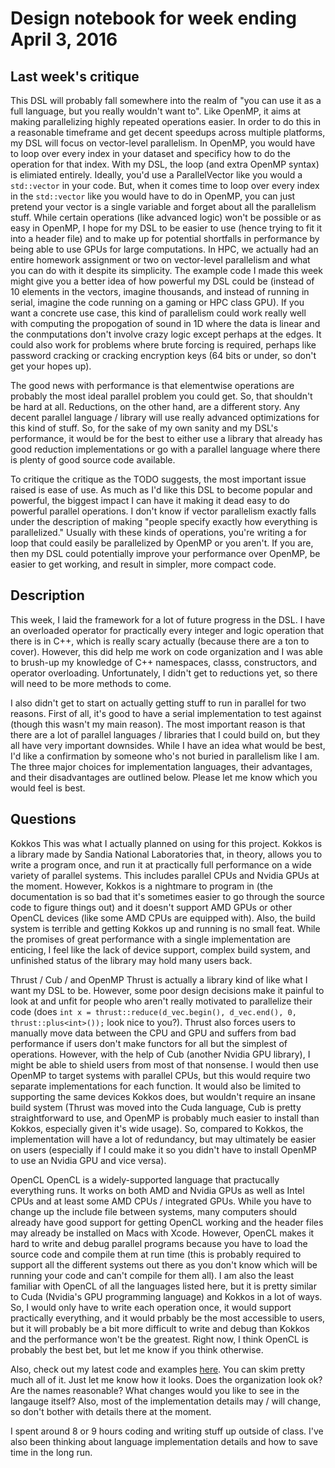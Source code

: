 # Design notebook for week ending April 3, 2016

## Last week's critique

This DSL will probably fall somewhere into the realm of "you can use it as a full language, but you really wouldn't want to". Like OpenMP, it aims at making parallelizing highly repeated operations easier. In order to do this in a reasonable timeframe and get decent speedups across multiple platforms, my DSL will focus on vector-level parallelism. In OpenMP, you would have to loop over every index in your dataset and specificy how to do the operation for that index. With my DSL, the loop (and extra OpenMP syntax) is elimiated entirely. Ideally, you'd use a ParallelVector like you would a `std::vector` in your code. But, when it comes time to loop over every index in the `std::vector` like you would have to do in OpenMP, you can just pretend your vector is a single variable and forget about all the parallelism stuff. While certain operations (like advanced logic) won't be possible or as easy in OpenMP, I hope for my DSL to be easier to use (hence trying to fit it into a header file) and to make up for potential shortfalls in performance by being able to use GPUs for large computations. In HPC, we actually had an entire homework assignment or two on vector-level parallelism and what you can do with it despite its simplicity. The example code I made this week might give you a better idea of how powerful my DSL could be (instead of 10 elements in the vectors, imagine thousands, and instead of running in serial, imagine the code running on a gaming or HPC class GPU). If you want a concrete use case, this kind of parallelism could work really well with computing the propogation of sound in 1D where the data is linear and the conmputations don't involve crazy logic except perhaps at the edges. It could also work for problems where brute forcing is required, perhaps like password cracking or cracking encryption keys (64 bits or under, so don't get your hopes up).

The good news with performance is that elementwise operations are probably the most ideal parallel problem you could get. So, that shouldn't be hard at all. Reductions, on the other hand, are a different story. Any decent parallel language / library will use really advanced optimizations for this kind of stuff. So, for the sake of my own sanity and my DSL's performance, it would be for the best to either use a library that already has good reduction implementations or go with a parallel language where there is plenty of good source code available.

To critique the critique as the TODO suggests, the most important issue raised is ease of use. As much as I'd like this DSL to become popular and powerful, the biggest impact I can have it making it dead easy to do powerful parallel operations. I don't know if vector parallelism exactly falls under the description of making "people specify exactly how everything is parallelized." Usually with these kinds of operations, you're writing a for loop that could easily be parallelized by OpenMP or you aren't. If you are, then my DSL could potentially improve your performance over OpenMP, be easier to get working, and result in simpler, more compact code.

## Description

This week, I laid the framework for a lot of future progress in the DSL. I have an overloaded operator for practically every integer and logic operation that there is in C++, which is really scary actually (because there are a ton to cover). However, this did help me work on code organization and I was able to brush-up my knowledge of C++ namespaces, classs, constructors, and operator overloading. Unfortunately, I didn't get to reductions yet, so there will need to be more methods to come.

I also didn't get to start on actually getting stuff to run in parallel for two reasons. First of all, it's good to have a serial implementation to test against (though this wasn't my main reason). The most important reason is that there are a lot of parallel languages / libraries that I could build on, but they all have very important downsides. While I have an idea what would be best, I'd like a confirmation by someone who's not buried in parallelism like I am. The three major choices for implementation languages, their advantages, and their disadvantages are outlined below. Please let me know which you would feel is best.

## Questions

Kokkos
This was what I actually planned on using for this project. Kokkos is a library made by Sandia National Laboratories that, in theory, allows you to write a program once, and run it at practically full performance on a wide variety of parallel systems. This includes parallel CPUs and Nvidia GPUs at the moment. However, Kokkos is a nightmare to program in (the documentation is so bad that it's sometimes easier to go through the source code to figure things out) and it doesn't support AMD GPUs or other OpenCL devices (like some AMD CPUs are equipped with). Also, the build system is terrible and getting Kokkos up and running is no small feat. While the promises of great performance with a single implementation are enticing, I feel like the lack of device support, complex build system, and unfinished status of the library may hold many users back.

Thrust / Cub / and OpenMP
Thrust is actually a library kind of like what I want my DSL to be. However, some poor design decisions make it painful to look at and unfit for people who aren't really motivated to parallelize their code (does `int x = thrust::reduce(d_vec.begin(), d_vec.end(), 0, thrust::plus<int>());` look nice to you?). Thrust also forces users to manually move data between the CPU and GPU and suffers from bad performance if users don't make functors for all but the simplest of operations. However, with the help of Cub (another Nvidia GPU library), I might be able to shield users from most of that nonsense. I would then use OpenMP to target systems with parallel CPUs, but this would require two separate implementations for each function. It would also be limited to supporting the same devices Kokkos does, but wouldn't require an insane build system (Thrust was moved into the Cuda language, Cub is pretty straightforward to use, and OpenMP is probably much easier to install than Kokkos, especially given it's wide usage). So, compared to Kokkos, the implementation will have a lot of redundancy, but may ultimately be easier on users (especially if I could make it so you didn't have to install OpenMP to use an Nvidia GPU and vice versa).

OpenCL
OpenCL is a widely-supported language that practucally everything runs. It works on both AMD and Nvidia GPUs as well as Intel CPUs and at least some AMD CPUs / integrated GPUs. While you have to change up the include file between systems, many computers should already have good support for getting OpenCL working and the header files may already be installed on Macs with Xcode. However, OpenCL makes it hard to write and debug parallel programs because you have to load the source code and compile them at run time (this is probably required to support all the different systems out there as you don't know which will be running your code and can't compile for them all). I am also the least familiar with OpenCL of all the languages listed here, but it is pretty similar to Cuda (Nvidia's GPU programming language) and Kokkos in a lot of ways. So, I would only have to write each operation once, it would support practically everything, and it would prbably be the most accessible to users, but it will probably be a bit more difficult to write and debug than Kokkos and the performance won't be the greatest. Right now, I think OpenCL is probably the best bet, but let me know if you think otherwise.

Also, check out my latest code and examples [here](https://github.com/JoshuaLandgraf/ParallelVector). You can skim pretty much all of it. Just let me know how it looks. Does the organization look ok? Are the names reasonable? What changes would you like to see in the langauge itself? Also, most of the implementation details may / will change, so don't bother with details there at the moment.

I spent around 8 or 9 hours coding and writing stuff up outside of class. I've also been thinking about language implementation details and how to save time in the long run.
